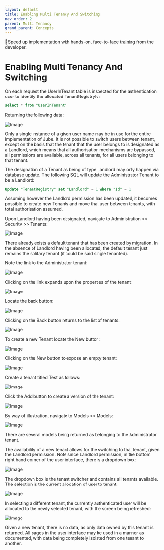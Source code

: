 ```yaml
---
layout: default
title: Enabling Multi Tenancy And Switching
nav_order: 2
parent: Multi Tenancy
grand_parent: Concepts
---
```


🚀Speed up implementation with hands-on, face-to-face [training](https://www.jube.io/training) from the developer.

# Enabling Multi Tenancy And Switching
On each request the UserInTenant table is inspected for the authentication user to identify the allocated TenantRegistryId:

``` sql
select * from "UserInTenant"
```

Returning the following data:

![Image](AllocatedUser.png)

Only a single instance of a given user name may be in use for the entire implementation of Jube.  It is not possible to switch users between tenant, except on the basis that the tenant that the user belongs to is designated as a Landlord, which means that all authorisation mechanisms are bypassed, all permissions are available, across all tenants, for all users belonging to that tenant.

The designation of a Tenant as being of type Landlord may only happen via database update.  The following SQL will update the Administrator Tenant to be a Landlord:

``` sql
Update "TenantRegistry" set "Landlord" = 1 where "Id" = 1
```

Assuming however the Landlord permission has been updated,  it becomes possible to create new Tenants and move that user between tenants,  with total authorisation assumed.  

Upon Landlord having been designated, navigate to Administration >> Security >> Tenants:

![Image](DefaultTenant.png)

There already exists a default tenant that has been created by migration.  In the absence of Landlord having been allocated,  the default tenant just remains the solitary tenant (it could be said single tenanted).

Note the link to the Administrator tenant:

![Image](LocationOfAdministratorLink.png)

Clicking on the link expands upon the properties of the tenant:

![Image](PropertiesOfTenant.png)

Locate the back button:

![Image](LocationOfBackButton.png)

Clicking on the Back button returns to the list of tenants:

![Image](ReturnedToListOfTenants.png)

To create a new Tenant locate the New button:

![Image](LocationOfNewButton.png)

Clicking on the New button to expose an empty tenant:

![Image](EmptyTenant.png)

Create a tenant titled Test as follows:

![Image](ExampleTenant.png)

Click the Add button to create a version of the tenant:

![Image](VersionOfTenant.png)

By way of illustration, navigate to Models >> Models:

![Image](ModelsUnderTheAdministratorTenant.png)

There are several models being returned as belonging to the Administrator tenant.

The availability of a new tenant allows for the switching to that tenant, given the Landlord permission.  Note since Landlord permission,  in the bottom right hand corner of the user interface, there is a dropdown box:

![Image](LocationOfTenantSwitcher.png)

The dropdown box is the tenant switcher and contains all tenants available.  The selection is the current allocation of user to tenant:

![Image](ExpandedDropDown.png)

In selecting a different tenant,  the currently authenticated user will be allocated to the newly selected tenant,  with the screen being refreshed:

![Image](NewlyAssignedTenant.png)

Given a new tenant,  there is no data, as only data owned by this tenant is returned.  All pages in the user interface may be used in a manner as documented, with data being completely isolated from one tenant to another.